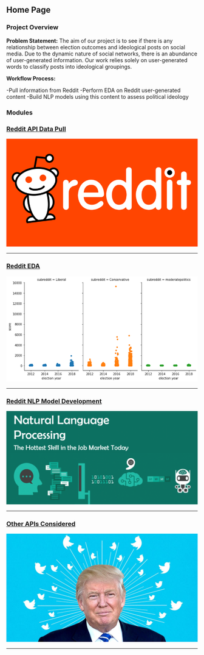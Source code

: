 ## Home Page

### Project Overview

**Problem Statement:** The aim of our project is to see if there is any relationship between election outcomes and ideological posts on social media. Due to the dynamic nature of social networks, there is an abundance of user-generated information. Our work relies solely on user-generated words to classify posts into ideological groupings.

**Workflow Process:**

-Pull information from Reddit
-Perform EDA on Reddit user-generated content
-Build NLP models using this content to assess political ideology



### Modules

### [Reddit API Data Pull](https://nlp-election-predictions.github.io/elections/reddit-api-pull.md)
[<img src="images/reddit.png?raw=true"/>](https://nlp-election-predictions.github.io/elections/reddit-api-pull.md)

---
### [Reddit EDA](https://nlp-election-predictions.github.io/elections/reddit-Media.md)
[<img src="images/reddit_score.png?raw=true"/>](https://nlp-election-predictions.github.io/elections/reddit-eda.md)

---

### [Reddit NLP Model Development](https://nlp-election-predictions.github.io/elections/nlp-model-dev.md)
[<img src="images/nlp-pic.png?raw=true"/>](https://nlp-election-predictions.github.io/elections/nlp-model-dev.md)

---

### [Other APIs Considered](https://nlp-election-predictions.github.io/elections/other-api.md)
[<img src="images/twitter-donald.jpg?raw=true"/>](https://nlp-election-predictions.github.io/elections/other-api.md)


---
